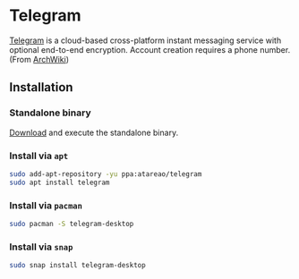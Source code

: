# Telegram


[Telegram](https://telegram.org/) is a cloud-based cross-platform instant messaging service with optional end-to-end encryption. Account creation requires a phone number. (From [ArchWiki](https://wiki.archlinux.org/index.php/Telegram))

<!--more-->

## Installation

### Standalone binary

[Download](https://desktop.telegram.org/) and execute the standalone binary.

### Install via `apt`

```bash
sudo add-apt-repository -yu ppa:atareao/telegram
sudo apt install telegram
```

### Install via `pacman`

```bash
sudo pacman -S telegram-desktop
```

### Install via `snap`

```bash
sudo snap install telegram-desktop
```

